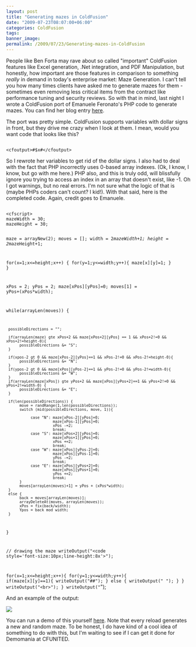 ```yaml
---
layout: post
title: "Generating mazes in ColdFusion"
date: "2009-07-23T08:07:00+06:00"
categories: ColdFusion 
tags: 
banner_image: 
permalink: /2009/07/23/Generating-mazes-in-ColdFusion
---
```


People like Ben Forta may rave about so called "important" ColdFusion features like Excel generation, .Net integration, and PDF Manipulation, but honestly, how important are those features in comparison to something <i>really</i> in demand in today's enterprise market: Maze Generation. I can't tell you how many times clients have asked me to generate mazes for them - sometimes even removing less critical items from the contract like performance tuning and security reviews. So with that in mind, last night I wrote a ColdFusion port of Emanuele Feronato's PHP code to generate mazes. You can find her blog entry <a href="http://www.emanueleferonato.com/2008/12/06/perfect-maze-generation-tile-based-version/">here</a>.
<!--more-->
The port was pretty simple. ColdFusion supports variables with dollar signs in front, but they drive me crazy when I look at them. I mean, would you want code that looks like this?

<code>
&lt;cfoutput&gt;#$x#&lt;/cfoutput&gt;
</code>

So I rewrote her variables to get rid of the dollar signs. I also had to deal with the fact that PHP incorrectly uses 0-based array indexes. (Ok, I know, I know, but go with me here.) PHP also, and this is truly odd, will blissfully ignore you trying to access an index in an array that doesn't exist, like -1. Oh I got warnings, but no real errors. I'm not sure what the logic of that is (maybe PHPs coders can't count? I kid!). With that said, here is the completed code. Again, credit goes to Emanuele. 

<code>
&lt;cfscript&gt;
mazeWidth = 30;
mazeHeight = 30;

maze = arrayNew(2);
moves = [];
width = 2*mazeWidth+1;
height = 2*mazeHeight+1;

for(x=1;x&lt;=height;x++) {
	for(y=1;y&lt;=width;y++){
		maze[x][y]=1;
	}
}

xPos = 2;
yPos = 2;
maze[xPos][yPos]=0;
moves[1] = yPos+(xPos*width);

while(arrayLen(moves)) {

     possibleDirections = "";

     if(arrayLen(maze) gte xPos+2 && maze[xPos+2][yPos] == 1 && xPos+2!=0 && xPos+2!=height-0){
          possibleDirections &= "S";
     }

     if(xpos-2 gt 0 && maze[xPos-2][yPos]==1 && xPos-2!=0 && xPos-2!=height-0){
          possibleDirections &= "N";
     }
     if(ypos-2 gt 0 && maze[xPos][yPos-2]==1 && yPos-2!=0 && yPos-2!=width-0){
          possibleDirections &= "W";
     }
     if(arrayLen(maze[xPos]) gte yPos+2 && maze[xPos][yPos+2]==1 && yPos+2!=0 && yPos+2!=width-0) {
          possibleDirections &= "E";
     }

     if(len(possibleDirections)) {
          move = randRange(1,len(possibleDirections));
          switch (mid(possibleDirections, move, 1)){

               case "N": maze[xPos-2][yPos]=0;
                         maze[xPos-1][yPos]=0;
                         xPos -=2;
                         break;
               case "S": maze[xPos+2][yPos]=0;
                         maze[xPos+1][yPos]=0;
                         xPos +=2;
                         break;
               case "W": maze[xPos][yPos-2]=0;
                         maze[xPos][yPos-1]=0;
                         yPos -=2;
                         break;
               case "E": maze[xPos][yPos+2]=0;
                         maze[xPos][yPos+1]=0;
                         yPos +=2;
                         break;        
          }
		  moves[arrayLen(moves)+1] = yPos + (xPos*width);
     }
     else {
          back = moves[arrayLen(moves)];
		  arrayDeleteAt(moves, arrayLen(moves));
		  xPos = fix(back/width);
		  Ypos = back mod width;
     }
	 
}

// drawing the maze
writeOutput("&lt;code style='font-size:10px;line-height:8x'&gt;");

for(x=1;x&lt;=height;x++){
     for(y=1;y&lt;=width;y++){
          if(maze[x][y]==1){
			writeOutput("##");
          }
          else {
		  	writeOutput(" ");
          }
     }
	 writeOutput("&lt;br&gt;");
}
writeOutput("</code>");
</cfscript>
</code>

And an example of the output:

<img src="https://static.raymondcamden.com/images/Picture 176.png" />

You can run a demo of this yourself <a href="http://www.coldfusionjedi.com/demos/maze.cfm">here</a>. Note that every reload generates a new and random maze. To be honest, I do have kind of a cool idea of something to do with this, but I'm waiting to see if I can get it done for Demomania at CFUNITED.